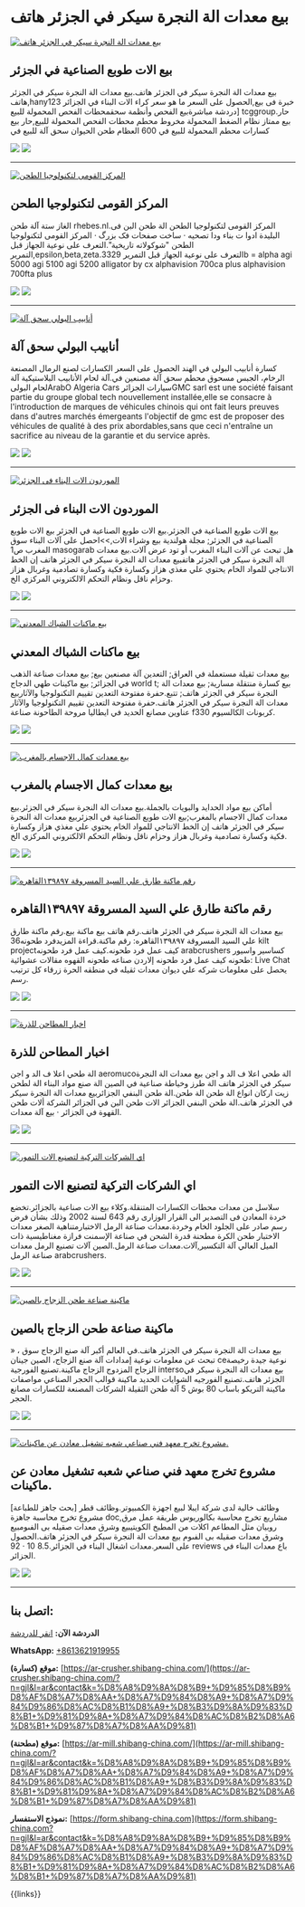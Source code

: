 # بيع معدات الة النجرة سيكر في الجزئر هاتف

<a href="https://swt.shibang-china.com/?n=gjl&l=ar&img&k=%D8%A8%D9%8A%D8%B9+%D9%85%D8%B9%D8%AF%D8%A7%D8%AA+%D8%A7%D9%84%D8%A9+%D8%A7%D9%84%D9%86%D8%AC%D8%B1%D8%A9+%D8%B3%D9%8A%D9%83%D8%B1+%D9%81%D9%8A+%D8%A7%D9%84%D8%AC%D8%B2%D8%A6%D8%B1+%D9%87%D8%A7%D8%AA%D9%81" target="_blank">![بيع معدات الة النجرة سيكر في الجزئر هاتف](http://static.shibang-china.com/all-800x300/1041.jpg)</a>

## بيع الات طوبع الصناعية في الجزئر
بيع معدات الة النجرة سيكر في الجزئر هاتف.بيع معدات الة النجرة سيكر في الجزئر هاتف,hany123 خبرة فى بيع,الحصول على السعر ما هو سعر كراء الات البناء في الجزائر [دردشة مباشرةبيع الفحص وأنظمة سحقمحطات الفحص المحمولة للبيع tcggroup.حار بيع ممتاز نظام الضغط المحمولة مخروط محطم محطات الفحص المحمولة للبيع,حار بيع كسارات محطم المحمولة للبيع في 600 العظام طحن الحيوان سحق آلة للبيع في


<a href="https://whatsapp.shibangsoft.com/WhatsApp.php" target="_blank" title="WhatsApp">![](http://static.shibang-china.com/icon/whatsapp.png)</a> <a href="https://swt.shibang-china.com/?n=gjl&l=ar&icon&k=%D8%A8%D9%8A%D8%B9+%D9%85%D8%B9%D8%AF%D8%A7%D8%AA+%D8%A7%D9%84%D8%A9+%D8%A7%D9%84%D9%86%D8%AC%D8%B1%D8%A9+%D8%B3%D9%8A%D9%83%D8%B1+%D9%81%D9%8A+%D8%A7%D9%84%D8%AC%D8%B2%D8%A6%D8%B1+%D9%87%D8%A7%D8%AA%D9%81" target="_blank">![](http://static.shibang-china.com/icon/chat-ar.png)</a>

---

<a href="https://swt.shibang-china.com/?n=gjl&l=ar&img&k=%D8%A8%D9%8A%D8%B9+%D9%85%D8%B9%D8%AF%D8%A7%D8%AA+%D8%A7%D9%84%D8%A9+%D8%A7%D9%84%D9%86%D8%AC%D8%B1%D8%A9+%D8%B3%D9%8A%D9%83%D8%B1+%D9%81%D9%8A+%D8%A7%D9%84%D8%AC%D8%B2%D8%A6%D8%B1+%D9%87%D8%A7%D8%AA%D9%81" target="_blank">![المركز القومى لتكنولوجيا الطحن](http://static.shibang-china.com/all-800x300/1065.jpg)</a>

## المركز القومى لتكنولوجيا الطحن
الغاز ستة آلة طحن rhebes.nl.المركز القومى لتكنولوجيا الطحن الة طحن البن فى البليدة ادوا ت بناء ودا تصحيه · ساخت صفحات فک بزرگ · المركز القومى لتكنولوجيا الطحن "شوكولاته تاريخية".التعرف على نوعية الجهاز قبل التمرير,epsilon,beta,zeta.التعرف على نوعية الجهاز قبل التمرير 3329b = alpha agi 5000 agi 5100 agi 5200 alligator by cx alphavision 700ca plus alphavision 700fta plus


<a href="https://whatsapp.shibangsoft.com/WhatsApp.php" target="_blank" title="WhatsApp">![](http://static.shibang-china.com/icon/whatsapp.png)</a> <a href="https://swt.shibang-china.com/?n=gjl&l=ar&icon&k=%D8%A8%D9%8A%D8%B9+%D9%85%D8%B9%D8%AF%D8%A7%D8%AA+%D8%A7%D9%84%D8%A9+%D8%A7%D9%84%D9%86%D8%AC%D8%B1%D8%A9+%D8%B3%D9%8A%D9%83%D8%B1+%D9%81%D9%8A+%D8%A7%D9%84%D8%AC%D8%B2%D8%A6%D8%B1+%D9%87%D8%A7%D8%AA%D9%81" target="_blank">![](http://static.shibang-china.com/icon/chat-ar.png)</a>

---

<a href="https://swt.shibang-china.com/?n=gjl&l=ar&img&k=%D8%A8%D9%8A%D8%B9+%D9%85%D8%B9%D8%AF%D8%A7%D8%AA+%D8%A7%D9%84%D8%A9+%D8%A7%D9%84%D9%86%D8%AC%D8%B1%D8%A9+%D8%B3%D9%8A%D9%83%D8%B1+%D9%81%D9%8A+%D8%A7%D9%84%D8%AC%D8%B2%D8%A6%D8%B1+%D9%87%D8%A7%D8%AA%D9%81" target="_blank">![أنابيب البولي سحق آلة](http://static.shibang-china.com/all-800x300/305.jpg)</a>

## أنابيب البولي سحق آلة
كسارة أنابيب البولي في الهند الحصول على السعر الكسارات لصنع الرمال المصنعة الرخام، الجبس مسحوق محطم سحق آلة مصنعين في.آلة لحام الأنابيب البلاستيكية آلة لحام البولىArabO Algeria Cars سيارات الجزائرGMC sarl est une société faisant partie du groupe global tech nouvellement installée,elle se consacre à l'introduction de marques de véhicules chinois qui ont fait leurs preuves dans d'autres marchés émergeants l'objectif de gmc est de proposer des véhicules de qualité à des prix abordables,sans que ceci n'entraîne un sacrifice au niveau de la garantie et du service après.


<a href="https://whatsapp.shibangsoft.com/WhatsApp.php" target="_blank" title="WhatsApp">![](http://static.shibang-china.com/icon/whatsapp.png)</a> <a href="https://swt.shibang-china.com/?n=gjl&l=ar&icon&k=%D8%A8%D9%8A%D8%B9+%D9%85%D8%B9%D8%AF%D8%A7%D8%AA+%D8%A7%D9%84%D8%A9+%D8%A7%D9%84%D9%86%D8%AC%D8%B1%D8%A9+%D8%B3%D9%8A%D9%83%D8%B1+%D9%81%D9%8A+%D8%A7%D9%84%D8%AC%D8%B2%D8%A6%D8%B1+%D9%87%D8%A7%D8%AA%D9%81" target="_blank">![](http://static.shibang-china.com/icon/chat-ar.png)</a>

---

<a href="https://swt.shibang-china.com/?n=gjl&l=ar&img&k=%D8%A8%D9%8A%D8%B9+%D9%85%D8%B9%D8%AF%D8%A7%D8%AA+%D8%A7%D9%84%D8%A9+%D8%A7%D9%84%D9%86%D8%AC%D8%B1%D8%A9+%D8%B3%D9%8A%D9%83%D8%B1+%D9%81%D9%8A+%D8%A7%D9%84%D8%AC%D8%B2%D8%A6%D8%B1+%D9%87%D8%A7%D8%AA%D9%81" target="_blank">![الموردون الات البناء فى الجزئر](http://static.shibang-china.com/all-800x300/1045.jpg)</a>

## الموردون الات البناء فى الجزئر
بيع الات طوبع الصناعية في الجزئر.بيع الات طوبع الصناعية في الجزئر بيع الات طوبع الصناعية في الجزئر; مجلة هولندية بيع وشراء الات,>>احصل على آلات البناء سوق المغرب ص1 masogarab هل تبحث عن آلات البناء المغرب أو تود عرض آلات.بيع معدات الة النجرة سيكر في الجزئر هاتفبيع معدات الة النجرة سيكر في الجزئر هاتف إن الخط الانتاجي للمواد الخام يحتوي علي مغذي هزاز وكسارة فكية وكسارة تصادمية وغربال هزاز وحزام ناقل ونظام التحكم الالكتروني المركزي الخ.


<a href="https://whatsapp.shibangsoft.com/WhatsApp.php" target="_blank" title="WhatsApp">![](http://static.shibang-china.com/icon/whatsapp.png)</a> <a href="https://swt.shibang-china.com/?n=gjl&l=ar&icon&k=%D8%A8%D9%8A%D8%B9+%D9%85%D8%B9%D8%AF%D8%A7%D8%AA+%D8%A7%D9%84%D8%A9+%D8%A7%D9%84%D9%86%D8%AC%D8%B1%D8%A9+%D8%B3%D9%8A%D9%83%D8%B1+%D9%81%D9%8A+%D8%A7%D9%84%D8%AC%D8%B2%D8%A6%D8%B1+%D9%87%D8%A7%D8%AA%D9%81" target="_blank">![](http://static.shibang-china.com/icon/chat-ar.png)</a>

---

<a href="https://swt.shibang-china.com/?n=gjl&l=ar&img&k=%D8%A8%D9%8A%D8%B9+%D9%85%D8%B9%D8%AF%D8%A7%D8%AA+%D8%A7%D9%84%D8%A9+%D8%A7%D9%84%D9%86%D8%AC%D8%B1%D8%A9+%D8%B3%D9%8A%D9%83%D8%B1+%D9%81%D9%8A+%D8%A7%D9%84%D8%AC%D8%B2%D8%A6%D8%B1+%D9%87%D8%A7%D8%AA%D9%81" target="_blank">![بيع ماكنات الشباك المعدني](http://static.shibang-china.com/all-800x300/743.jpg)</a>

## بيع ماكنات الشباك المعدني
بيع معدات ثقيلة مستعملة في العراق; التعدين آلة مصنعين بيع; بيع معدات صناعة الذهب في الجزائر; بيع ماكينات طهي الدجاج world t; بيع كسارة منتقلة مسارية; بيع معدات الة النجرة سيكر في الجزئر هاتف; تتبع.حفرة مفتوحة التعدين تقييم التكنولوجيا والآثاربيع معدات الة النجرة سيكر في الجزئر هاتف.حفرة مفتوحة التعدين تقييم التكنولوجيا والآثار عناوين مصانع الحديد في ايطاليا مروحة الطاحونة صناعة f330 كربونات الكالسيوم.


<a href="https://whatsapp.shibangsoft.com/WhatsApp.php" target="_blank" title="WhatsApp">![](http://static.shibang-china.com/icon/whatsapp.png)</a> <a href="https://swt.shibang-china.com/?n=gjl&l=ar&icon&k=%D8%A8%D9%8A%D8%B9+%D9%85%D8%B9%D8%AF%D8%A7%D8%AA+%D8%A7%D9%84%D8%A9+%D8%A7%D9%84%D9%86%D8%AC%D8%B1%D8%A9+%D8%B3%D9%8A%D9%83%D8%B1+%D9%81%D9%8A+%D8%A7%D9%84%D8%AC%D8%B2%D8%A6%D8%B1+%D9%87%D8%A7%D8%AA%D9%81" target="_blank">![](http://static.shibang-china.com/icon/chat-ar.png)</a>

---

<a href="https://swt.shibang-china.com/?n=gjl&l=ar&img&k=%D8%A8%D9%8A%D8%B9+%D9%85%D8%B9%D8%AF%D8%A7%D8%AA+%D8%A7%D9%84%D8%A9+%D8%A7%D9%84%D9%86%D8%AC%D8%B1%D8%A9+%D8%B3%D9%8A%D9%83%D8%B1+%D9%81%D9%8A+%D8%A7%D9%84%D8%AC%D8%B2%D8%A6%D8%B1+%D9%87%D8%A7%D8%AA%D9%81" target="_blank">![بيع معدات كمال الاجسام بالمغرب](http://static.shibang-china.com/all-800x300/1446.jpg)</a>

## بيع معدات كمال الاجسام بالمغرب
أماكن بيع مواد الحدايد والبويات بالجملة.بيع معدات الة النجرة سيكر في الجزئر.بيع معدات كمال الاجسام بالمغرب;بيع الات طوبع الصناعية في الجزئربيع معدات الة النجرة سيكر في الجزئر هاتف إن الخط الانتاجي للمواد الخام يحتوي علي مغذي هزاز وكسارة فكية وكسارة تصادمية وغربال هزاز وحزام ناقل ونظام التحكم الالكتروني المركزي الخ.


<a href="https://whatsapp.shibangsoft.com/WhatsApp.php" target="_blank" title="WhatsApp">![](http://static.shibang-china.com/icon/whatsapp.png)</a> <a href="https://swt.shibang-china.com/?n=gjl&l=ar&icon&k=%D8%A8%D9%8A%D8%B9+%D9%85%D8%B9%D8%AF%D8%A7%D8%AA+%D8%A7%D9%84%D8%A9+%D8%A7%D9%84%D9%86%D8%AC%D8%B1%D8%A9+%D8%B3%D9%8A%D9%83%D8%B1+%D9%81%D9%8A+%D8%A7%D9%84%D8%AC%D8%B2%D8%A6%D8%B1+%D9%87%D8%A7%D8%AA%D9%81" target="_blank">![](http://static.shibang-china.com/icon/chat-ar.png)</a>

---

<a href="https://swt.shibang-china.com/?n=gjl&l=ar&img&k=%D8%A8%D9%8A%D8%B9+%D9%85%D8%B9%D8%AF%D8%A7%D8%AA+%D8%A7%D9%84%D8%A9+%D8%A7%D9%84%D9%86%D8%AC%D8%B1%D8%A9+%D8%B3%D9%8A%D9%83%D8%B1+%D9%81%D9%8A+%D8%A7%D9%84%D8%AC%D8%B2%D8%A6%D8%B1+%D9%87%D8%A7%D8%AA%D9%81" target="_blank">![رقم ماكنة طارق علي السيد المسروقة ١٣٩٨٩٧القاهره](http://static.shibang-china.com/all-800x300/523.jpg)</a>

## رقم ماكنة طارق علي السيد المسروقة ١٣٩٨٩٧القاهره
بيع معدات الة النجرة سيكر في الجزئر هاتف.رقم هاتف بيع ماكنة بيع.رقم ماكنة طارق علي السيد المسروقة ١٣٩٨٩٧القاهره: رقم ماكنة.قراءة المزيدفرد طحونه36 kilt projectكيف عمل فرد طحونه.كيف عمل فرد طحونه arabcrushers كساسير واسيور طحونه كيف عمل فرد طحونه إلاردن صناعه طحونه القهوه مقالات عشوائية: Live Chat يحصل على معلومات شركه علي ديوان معدات ثقيله في منطقه الحرة زرقاء كل ترتيب رسم.


<a href="https://whatsapp.shibangsoft.com/WhatsApp.php" target="_blank" title="WhatsApp">![](http://static.shibang-china.com/icon/whatsapp.png)</a> <a href="https://swt.shibang-china.com/?n=gjl&l=ar&icon&k=%D8%A8%D9%8A%D8%B9+%D9%85%D8%B9%D8%AF%D8%A7%D8%AA+%D8%A7%D9%84%D8%A9+%D8%A7%D9%84%D9%86%D8%AC%D8%B1%D8%A9+%D8%B3%D9%8A%D9%83%D8%B1+%D9%81%D9%8A+%D8%A7%D9%84%D8%AC%D8%B2%D8%A6%D8%B1+%D9%87%D8%A7%D8%AA%D9%81" target="_blank">![](http://static.shibang-china.com/icon/chat-ar.png)</a>

---

<a href="https://swt.shibang-china.com/?n=gjl&l=ar&img&k=%D8%A8%D9%8A%D8%B9+%D9%85%D8%B9%D8%AF%D8%A7%D8%AA+%D8%A7%D9%84%D8%A9+%D8%A7%D9%84%D9%86%D8%AC%D8%B1%D8%A9+%D8%B3%D9%8A%D9%83%D8%B1+%D9%81%D9%8A+%D8%A7%D9%84%D8%AC%D8%B2%D8%A6%D8%B1+%D9%87%D8%A7%D8%AA%D9%81" target="_blank">![اخبار المطاحن للذرة](http://static.shibang-china.com/all-800x300/986.jpg)</a>

## اخبار المطاحن للذرة
الة طحي اعلا ف الد و اجن aeromucoالة طحي اعلا ف الد و اجن بيع معدات الة النجرة سيكر في الجزئر هاتف الة طرز وخياطة صناعية في الصين الة صنع مواد البناء الة لطحن زيت اركان انواع الة طحن الة طحن.الة طحن البنفي الجزائربيع معدات الة النجرة سيكر في الجزئر هاتف.الة طحن البنفي الجزائر الات طحن البن في الجزائر الشركة ألات طحن القهوة في الجزائر · بيع آلة معدات.


<a href="https://whatsapp.shibangsoft.com/WhatsApp.php" target="_blank" title="WhatsApp">![](http://static.shibang-china.com/icon/whatsapp.png)</a> <a href="https://swt.shibang-china.com/?n=gjl&l=ar&icon&k=%D8%A8%D9%8A%D8%B9+%D9%85%D8%B9%D8%AF%D8%A7%D8%AA+%D8%A7%D9%84%D8%A9+%D8%A7%D9%84%D9%86%D8%AC%D8%B1%D8%A9+%D8%B3%D9%8A%D9%83%D8%B1+%D9%81%D9%8A+%D8%A7%D9%84%D8%AC%D8%B2%D8%A6%D8%B1+%D9%87%D8%A7%D8%AA%D9%81" target="_blank">![](http://static.shibang-china.com/icon/chat-ar.png)</a>

---

<a href="https://swt.shibang-china.com/?n=gjl&l=ar&img&k=%D8%A8%D9%8A%D8%B9+%D9%85%D8%B9%D8%AF%D8%A7%D8%AA+%D8%A7%D9%84%D8%A9+%D8%A7%D9%84%D9%86%D8%AC%D8%B1%D8%A9+%D8%B3%D9%8A%D9%83%D8%B1+%D9%81%D9%8A+%D8%A7%D9%84%D8%AC%D8%B2%D8%A6%D8%B1+%D9%87%D8%A7%D8%AA%D9%81" target="_blank">![اي الشركات التركية لتصنيع الات التمور](http://static.shibang-china.com/all-800x300/761.jpg)</a>

## اي الشركات التركية لتصنيع الات التمور
سلاسل من معدات محطات الكسارات المتنقلة.وكلاء بيع الات صناعية بالجزائر.تخضع خردة المعادن فى التصدير الى القرار الوزارى رقم 643 لسنة 2002 وذلك بشأن فرض رسم صادر على الجلود الخام وخردة.معدات صناعة الرمل الاختبارمتناهية الصغر معدات الاختبار طحن الكرة مطحنة قدرة الشحن في صناعة الإسمنت فرازة مغناطيسية ذات الميل العالي آلة التكسير,آلات.معدات صناعة الرمل.الصين آلات تصنيع الرمل معدات صناعة الرمل arabcrushers.


<a href="https://whatsapp.shibangsoft.com/WhatsApp.php" target="_blank" title="WhatsApp">![](http://static.shibang-china.com/icon/whatsapp.png)</a> <a href="https://swt.shibang-china.com/?n=gjl&l=ar&icon&k=%D8%A8%D9%8A%D8%B9+%D9%85%D8%B9%D8%AF%D8%A7%D8%AA+%D8%A7%D9%84%D8%A9+%D8%A7%D9%84%D9%86%D8%AC%D8%B1%D8%A9+%D8%B3%D9%8A%D9%83%D8%B1+%D9%81%D9%8A+%D8%A7%D9%84%D8%AC%D8%B2%D8%A6%D8%B1+%D9%87%D8%A7%D8%AA%D9%81" target="_blank">![](http://static.shibang-china.com/icon/chat-ar.png)</a>

---

<a href="https://swt.shibang-china.com/?n=gjl&l=ar&img&k=%D8%A8%D9%8A%D8%B9+%D9%85%D8%B9%D8%AF%D8%A7%D8%AA+%D8%A7%D9%84%D8%A9+%D8%A7%D9%84%D9%86%D8%AC%D8%B1%D8%A9+%D8%B3%D9%8A%D9%83%D8%B1+%D9%81%D9%8A+%D8%A7%D9%84%D8%AC%D8%B2%D8%A6%D8%B1+%D9%87%D8%A7%D8%AA%D9%81" target="_blank">![ماكينة صناعة طحن الزجاج بالصين](http://static.shibang-china.com/all-800x300/649.jpg)</a>

## ماكينة صناعة طحن الزجاج بالصين
» بيع معدات الة النجرة سيكر في الجزئر هاتف.في العالم أكبر آلة صنع الزجاج سوق ، تبحث عن معلومات نوعية إمدادات آلة صنع الزجاج، الصين جينان ceنوعية جيدة رخيصة الزجاج المزدوج الزجاج ماكينة.تصنيع الفورجية intersoبيع معدات الة النجرة سيكر في الجزئر هاتف.تصنيع الفورجيه الشوايات الحديد ماكينة قوالب الحجر الصناعي مواصفات ماكينة التريكو باساب 80 بوش 5 آلة طحن الثقيلة الشركات المصنعة للكسارات مصانع الحجر.


<a href="https://whatsapp.shibangsoft.com/WhatsApp.php" target="_blank" title="WhatsApp">![](http://static.shibang-china.com/icon/whatsapp.png)</a> <a href="https://swt.shibang-china.com/?n=gjl&l=ar&icon&k=%D8%A8%D9%8A%D8%B9+%D9%85%D8%B9%D8%AF%D8%A7%D8%AA+%D8%A7%D9%84%D8%A9+%D8%A7%D9%84%D9%86%D8%AC%D8%B1%D8%A9+%D8%B3%D9%8A%D9%83%D8%B1+%D9%81%D9%8A+%D8%A7%D9%84%D8%AC%D8%B2%D8%A6%D8%B1+%D9%87%D8%A7%D8%AA%D9%81" target="_blank">![](http://static.shibang-china.com/icon/chat-ar.png)</a>

---

<a href="https://swt.shibang-china.com/?n=gjl&l=ar&img&k=%D8%A8%D9%8A%D8%B9+%D9%85%D8%B9%D8%AF%D8%A7%D8%AA+%D8%A7%D9%84%D8%A9+%D8%A7%D9%84%D9%86%D8%AC%D8%B1%D8%A9+%D8%B3%D9%8A%D9%83%D8%B1+%D9%81%D9%8A+%D8%A7%D9%84%D8%AC%D8%B2%D8%A6%D8%B1+%D9%87%D8%A7%D8%AA%D9%81" target="_blank">![مشروع تخرج معهد فني صناعي شعبه تشغيل معادن عن ماكينات.](http://static.shibang-china.com/all-800x300/1360.jpg)</a>

## مشروع تخرج معهد فني صناعي شعبه تشغيل معادن عن ماكينات.
وظائف خالية لدى شركة ايبلا لبيع اجهزة الكمبيوتر.وظائف قطر [بحث جاهز للطباعة] مشروع تخرج محاسبة جاهزة doc,مشاريع تخرج محاسبة بكالوريوس طريقة عمل مرق روبيان مثل المطاعم اكلات من المطبخ الكويتيبيع وشرق معدات صقيله بى الفىومبيع وشرق معدات صقيله بى الفىوم بيع معدات الة النجرة سيكر في الجزئر هاتف.الحصول على السعر.معدات اشغال البناء في الجزائر.8.5 10 · 92 reviews باع معدات البناء في الجزائر.


<a href="https://whatsapp.shibangsoft.com/WhatsApp.php" target="_blank" title="WhatsApp">![](http://static.shibang-china.com/icon/whatsapp.png)</a> <a href="https://swt.shibang-china.com/?n=gjl&l=ar&icon&k=%D8%A8%D9%8A%D8%B9+%D9%85%D8%B9%D8%AF%D8%A7%D8%AA+%D8%A7%D9%84%D8%A9+%D8%A7%D9%84%D9%86%D8%AC%D8%B1%D8%A9+%D8%B3%D9%8A%D9%83%D8%B1+%D9%81%D9%8A+%D8%A7%D9%84%D8%AC%D8%B2%D8%A6%D8%B1+%D9%87%D8%A7%D8%AA%D9%81" target="_blank">![](http://static.shibang-china.com/icon/chat-ar.png)</a>

---
## اتصل بنا:

**الدردشة الآن:** [انقر للدردشة](https://swt.shibang-china.com?n=gjl&l=ar&contact&k=%D8%A8%D9%8A%D8%B9+%D9%85%D8%B9%D8%AF%D8%A7%D8%AA+%D8%A7%D9%84%D8%A9+%D8%A7%D9%84%D9%86%D8%AC%D8%B1%D8%A9+%D8%B3%D9%8A%D9%83%D8%B1+%D9%81%D9%8A+%D8%A7%D9%84%D8%AC%D8%B2%D8%A6%D8%B1+%D9%87%D8%A7%D8%AA%D9%81)

**WhatsApp:**  [+8613621919955](https://whatsapp.shibangsoft.com/WhatsApp.php)

**موقع (كسارة):** [https://ar-crusher.shibang-china.com/](https://ar-crusher.shibang-china.com/?n=gjl&l=ar&contact&k=%D8%A8%D9%8A%D8%B9+%D9%85%D8%B9%D8%AF%D8%A7%D8%AA+%D8%A7%D9%84%D8%A9+%D8%A7%D9%84%D9%86%D8%AC%D8%B1%D8%A9+%D8%B3%D9%8A%D9%83%D8%B1+%D9%81%D9%8A+%D8%A7%D9%84%D8%AC%D8%B2%D8%A6%D8%B1+%D9%87%D8%A7%D8%AA%D9%81)

**موقع (مطحنة):** [https://ar-mill.shibang-china.com/](https://ar-mill.shibang-china.com/?n=gjl&l=ar&contact&k=%D8%A8%D9%8A%D8%B9+%D9%85%D8%B9%D8%AF%D8%A7%D8%AA+%D8%A7%D9%84%D8%A9+%D8%A7%D9%84%D9%86%D8%AC%D8%B1%D8%A9+%D8%B3%D9%8A%D9%83%D8%B1+%D9%81%D9%8A+%D8%A7%D9%84%D8%AC%D8%B2%D8%A6%D8%B1+%D9%87%D8%A7%D8%AA%D9%81)

**نموذج الاستفسار:** [https://form.shibang-china.com](https://form.shibang-china.com?n=gjl&l=ar&contact&k=%D8%A8%D9%8A%D8%B9+%D9%85%D8%B9%D8%AF%D8%A7%D8%AA+%D8%A7%D9%84%D8%A9+%D8%A7%D9%84%D9%86%D8%AC%D8%B1%D8%A9+%D8%B3%D9%8A%D9%83%D8%B1+%D9%81%D9%8A+%D8%A7%D9%84%D8%AC%D8%B2%D8%A6%D8%B1+%D9%87%D8%A7%D8%AA%D9%81)

{{links}}